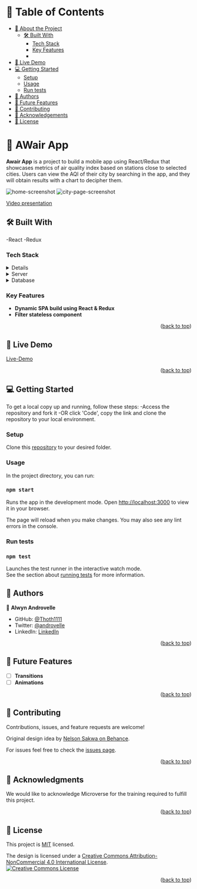 <a name="readme-top"></a>

<!-- TABLE OF CONTENTS -->

# 📗 Table of Contents

- [📖 About the Project](#about-project)
  - [🛠 Built With](#built-with)
    - [Tech Stack](#tech-stack)
    - [Key Features](#key-features)
    - 
- [🚀 Live Demo](#live-demo)
- [💻 Getting Started](#getting-started)
  - [Setup](#setup)
  - [Usage](#usage)
  - [Run tests](#run-tests)
- [👥 Authors](#authors)
- [🔭 Future Features](#future-features)
- [🤝 Contributing](#contributing)
- [🙏 Acknowledgements](#acknowledgements)
- [📝 License](#license)

<!-- PROJECT DESCRIPTION -->

# 📖 AWair App <a name="about-project"></a>

**Awair App** is a project to build a mobile app using React/Redux that showcases metrics of air quality index based on stations close to selected cities. Users can view the AQI of their city by searching in the app, and they will obtain results with a chart to decipher them. 

<img src="./src/Assets/images/Home.png" alt="home-screenshot"/>
<img src="./src/Assets/images/city_page.png" alt="city-page-screenshot"/>

[Video presentation](https://www.loom.com/share/958b6d9856ab4239b74337e40c47179c)

## 🛠 Built With <a name="built-with"></a>
-React
-Redux

### Tech Stack <a name="tech-stack">

<details>
  <summary>Client</summary>
  <ul>
    <li><a href="https://reactjs.org/">React.js</a></li>
  </ul>
  <ul>
    <li><a href="https://redux.js.org/">Redux.js</a></li>
  </ul>
</details>

<details>
  <summary>Server</summary>
  <ul>
    <li>None</li>
  </ul>
</details>

<details>
<summary>Database</summary>
  <ul>
    <li><a href="https://api.waqi.info/feed/">FreeToGame API</a></li>
  </ul>
</details>

<!-- Features -->

### Key Features <a name="key-features"></a>

- **Dynamic SPA build using React & Redux**
- **Filter stateless component**


<p align="right">(<a href="#readme-top">back to top</a>)</p>

<!-- LIVE DEMO -->

## 🚀 Live Demo <a name="live-demo"></a>

[Live-Demo](https://awair-app.onrender.com)

<p align="right">(<a href="#readme-top">back to top</a>)</p>

<!-- GETTING STARTED -->

## 💻 Getting Started <a name="getting-started"></a>

To get a local copy up and running, follow these steps:
-Access the repository and fork it
-OR click 'Code', copy the link and clone the repository to your local environment.

### Setup

Clone this [repository](https://github.com/Thoth1111/AWair-mobile-app) to your desired folder.

### Usage

In the project directory, you can run:

### `npm start`

Runs the app in the development mode.
Open [http://localhost:3000](http://localhost:3000) to view it in your browser.

The page will reload when you make changes.
You may also see any lint errors in the console.

### Run tests

### `npm test`

Launches the test runner in the interactive watch mode.\
See the section about [running tests](https://facebook.github.io/create-react-app/docs/running-tests) for more information.

<!-- AUTHORS -->

## 👥 Authors <a name="authors"></a>

👤 **Alwyn Androvelle**

- GitHub: [@Thoth1111](https://github.com/Thoth1111)
- Twitter: [@androvelle](https://twitter.com/androvelle)
- LinkedIn: [LinkedIn](https://www.linkedin.com/in/alwyn-androvelle-simiyu/)

<p align="right">(<a href="#readme-top">back to top</a>)</p>

<!-- FUTURE FEATURES -->

## 🔭 Future Features <a name="future-features"></a>

- [ ] **Transitions**
- [ ] **Animations**

<p align="right">(<a href="#readme-top">back to top</a>)</p>

<!-- CONTRIBUTING -->

## 🤝 Contributing <a name="contributing"></a>

Contributions, issues, and feature requests are welcome!

Original design idea by [Nelson Sakwa on Behance](https://www.behance.net/sakwadesignstudio).

For issues feel free to check the [issues page](https://github.com/Thoth1111/AWair-mobile-app/issues).

<p align="right">(<a href="#readme-top">back to top</a>)</p>

<!-- ACKNOWLEDGEMENTS -->

## 🙏 Acknowledgments <a name="acknowledgements"></a>

We would like to acknowledge Microverse for the training required to fulfill this project.

<p align="right">(<a href="#readme-top">back to top</a>)</p>

<!-- LICENSE -->

## 📝 License <a name="license"></a>

This project is [MIT](https://github.com/Thoth1111/AWair-mobile-app/blob/main/LICENSE) licensed.

The design is licensed under a <a rel="license" href="http://creativecommons.org/licenses/by-nc/4.0/">Creative Commons Attribution-NonCommercial 4.0 International License</a>.<br /> 
<a rel="license" href="http://creativecommons.org/licenses/by-nc/4.0/"><img alt="Creative Commons License" style="border-width:0" src="https://i.creativecommons.org/l/by-nc/4.0/88x31.png" /></a>

<p align="right">(<a href="#readme-top">back to top</a>)</p>
